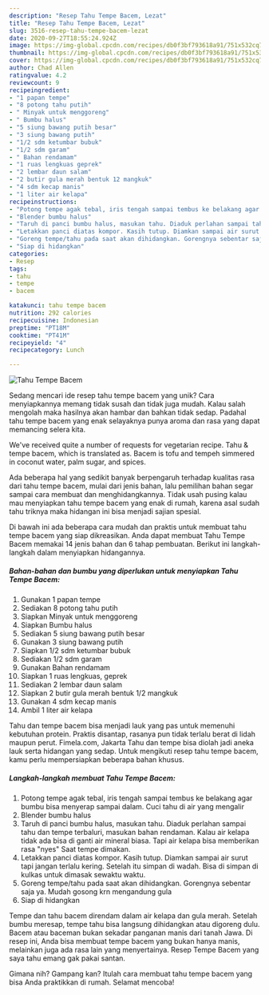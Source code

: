 ```yaml
---
description: "Resep Tahu Tempe Bacem, Lezat"
title: "Resep Tahu Tempe Bacem, Lezat"
slug: 3516-resep-tahu-tempe-bacem-lezat
date: 2020-09-27T18:55:24.924Z
image: https://img-global.cpcdn.com/recipes/db0f3bf793618a91/751x532cq70/tahu-tempe-bacem-foto-resep-utama.jpg
thumbnail: https://img-global.cpcdn.com/recipes/db0f3bf793618a91/751x532cq70/tahu-tempe-bacem-foto-resep-utama.jpg
cover: https://img-global.cpcdn.com/recipes/db0f3bf793618a91/751x532cq70/tahu-tempe-bacem-foto-resep-utama.jpg
author: Chad Allen
ratingvalue: 4.2
reviewcount: 9
recipeingredient:
- "1 papan tempe"
- "8 potong tahu putih"
- " Minyak untuk menggoreng"
- " Bumbu halus"
- "5 siung bawang putih besar"
- "3 siung bawang putih"
- "1/2 sdm ketumbar bubuk"
- "1/2 sdm garam"
- " Bahan rendamam"
- "1 ruas lengkuas geprek"
- "2 lembar daun salam"
- "2 butir gula merah bentuk 12 mangkuk"
- "4 sdm kecap manis"
- "1 liter air kelapa"
recipeinstructions:
- "Potong tempe agak tebal, iris tengah sampai tembus ke belakang agar bumbu bisa menyerap sampai dalam. Cuci tahu di air yang mengalir"
- "Blender bumbu halus"
- "Taruh di panci bumbu halus, masukan tahu. Diaduk perlahan sampai tahu dan tempe terbaluri, masukan bahan rendaman. Kalau air kelapa tidak ada bisa di ganti air mineral biasa. Tapi air kelapa bisa memberikan rasa &#34;nyes&#34; Saat tempe dimakan."
- "Letakkan panci diatas kompor. Kasih tutup. Diamkan sampai air surut tapi jangan terlalu kering. Setelah itu simpan di wadah. Bisa di simpan di kulkas untuk dimasak sewaktu waktu."
- "Goreng tempe/tahu pada saat akan dihidangkan. Gorengnya sebentar saja ya. Mudah gosong krn mengandung gula"
- "Siap di hidangkan"
categories:
- Resep
tags:
- tahu
- tempe
- bacem

katakunci: tahu tempe bacem 
nutrition: 292 calories
recipecuisine: Indonesian
preptime: "PT18M"
cooktime: "PT41M"
recipeyield: "4"
recipecategory: Lunch

---
```



![Tahu Tempe Bacem](https://img-global.cpcdn.com/recipes/db0f3bf793618a91/751x532cq70/tahu-tempe-bacem-foto-resep-utama.jpg)

Sedang mencari ide resep tahu tempe bacem yang unik? Cara menyiapkannya memang tidak susah dan tidak juga mudah. Kalau salah mengolah maka hasilnya akan hambar dan bahkan tidak sedap. Padahal tahu tempe bacem yang enak selayaknya punya aroma dan rasa yang dapat memancing selera kita.

We&#39;ve received quite a number of requests for vegetarian recipe. Tahu &amp; tempe bacem, which is translated as. Bacem is tofu and tempeh simmered in coconut water, palm sugar, and spices.

Ada beberapa hal yang sedikit banyak berpengaruh terhadap kualitas rasa dari tahu tempe bacem, mulai dari jenis bahan, lalu pemilihan bahan segar sampai cara membuat dan menghidangkannya. Tidak usah pusing kalau mau menyiapkan tahu tempe bacem yang enak di rumah, karena asal sudah tahu triknya maka hidangan ini bisa menjadi sajian spesial.


Di bawah ini ada beberapa cara mudah dan praktis untuk membuat tahu tempe bacem yang siap dikreasikan. Anda dapat membuat Tahu Tempe Bacem memakai 14 jenis bahan dan 6 tahap pembuatan. Berikut ini langkah-langkah dalam menyiapkan hidangannya.

<!--inarticleads1-->

##### Bahan-bahan dan bumbu yang diperlukan untuk menyiapkan Tahu Tempe Bacem:

1. Gunakan 1 papan tempe
1. Sediakan 8 potong tahu putih
1. Siapkan  Minyak untuk menggoreng
1. Siapkan  Bumbu halus
1. Sediakan 5 siung bawang putih besar
1. Gunakan 3 siung bawang putih
1. Siapkan 1/2 sdm ketumbar bubuk
1. Sediakan 1/2 sdm garam
1. Gunakan  Bahan rendamam
1. Siapkan 1 ruas lengkuas, geprek
1. Sediakan 2 lembar daun salam
1. Siapkan 2 butir gula merah bentuk 1/2 mangkuk
1. Gunakan 4 sdm kecap manis
1. Ambil 1 liter air kelapa


Tahu dan tempe bacem bisa menjadi lauk yang pas untuk memenuhi kebutuhan protein. Praktis disantap, rasanya pun tidak terlalu berat di lidah maupun perut. Fimela.com, Jakarta Tahu dan tempe bisa diolah jadi aneka lauk serta hidangan yang sedap. Untuk mengikuti resep tahu tempe bacem, kamu perlu mempersiapkan beberapa bahan khusus. 

<!--inarticleads2-->

##### Langkah-langkah membuat Tahu Tempe Bacem:

1. Potong tempe agak tebal, iris tengah sampai tembus ke belakang agar bumbu bisa menyerap sampai dalam. Cuci tahu di air yang mengalir
1. Blender bumbu halus
1. Taruh di panci bumbu halus, masukan tahu. Diaduk perlahan sampai tahu dan tempe terbaluri, masukan bahan rendaman. Kalau air kelapa tidak ada bisa di ganti air mineral biasa. Tapi air kelapa bisa memberikan rasa &#34;nyes&#34; Saat tempe dimakan.
1. Letakkan panci diatas kompor. Kasih tutup. Diamkan sampai air surut tapi jangan terlalu kering. Setelah itu simpan di wadah. Bisa di simpan di kulkas untuk dimasak sewaktu waktu.
1. Goreng tempe/tahu pada saat akan dihidangkan. Gorengnya sebentar saja ya. Mudah gosong krn mengandung gula
1. Siap di hidangkan


Tempe dan tahu bacem direndam dalam air kelapa dan gula merah. Setelah bumbu meresap, tempe tahu bisa langsung dihidangkan atau digoreng dulu. Bacem atau baceman bukan sekadar panganan manis dari tanah Jawa. Di resep ini, Anda bisa membuat tempe bacem yang bukan hanya manis, melainkan juga ada rasa lain yang menyertainya. Resep Tempe Bacem yang saya tahu emang gak pakai santan. 

Gimana nih? Gampang kan? Itulah cara membuat tahu tempe bacem yang bisa Anda praktikkan di rumah. Selamat mencoba!
